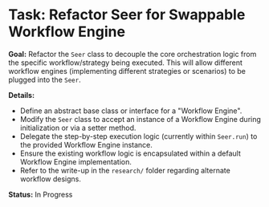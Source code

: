 # Task: Refactor Seer for Swappable Workflow Engine

**Goal:** Refactor the `Seer` class to decouple the core orchestration logic from the specific workflow/strategy being executed. This will allow different workflow engines (implementing different strategies or scenarios) to be plugged into the `Seer`.

**Details:**
- Define an abstract base class or interface for a "Workflow Engine".
- Modify the `Seer` class to accept an instance of a Workflow Engine during initialization or via a setter method.
- Delegate the step-by-step execution logic (currently within `Seer.run`) to the provided Workflow Engine instance.
- Ensure the existing workflow logic is encapsulated within a default Workflow Engine implementation.
- Refer to the write-up in the `research/` folder regarding alternate workflow designs.

**Status:** In Progress
